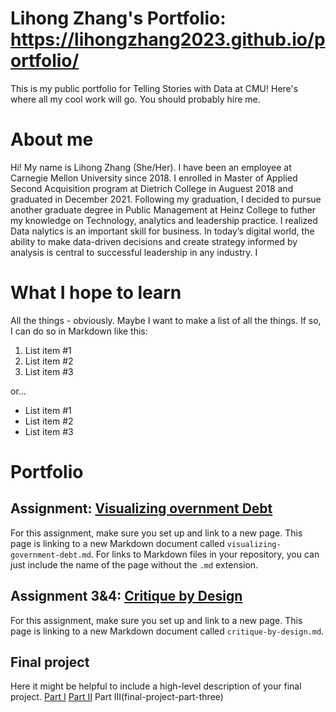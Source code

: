 
# Lihong Zhang's Portfolio: https://lihongzhang2023.github.io/portfolio/
This is my public portfolio for Telling Stories with Data at CMU!  Here's where all my cool work will go.  You should probably hire me. 

# About me
Hi!  My name is Lihong Zhang (She/Her). I have been an employee at Carnegie Mellon University since 2018. I enrolled in Master of Applied Second Acquisition program at Dietrich College in Auguest 2018 and graduated in December 2021. Following my graduation, I decided to pursue another graduate degree in Public Management at Heinz College to futher my knowledge on Technology, analytics and leadership practice.  I realized Data nalytics is an important skill for business. In today’s digital world, the ability to make data-driven decisions and create strategy informed by analysis is central to successful leadership in any industry. I 

# What I hope to learn
All the things - obviously. Maybe I want to make a list of all the things.  If so, I can do so in Markdown like this: 

1. List item #1
2. List item #2
3. List item #3

or...

- List item #1
- List item #2
- List item #3

# Portfolio



## Assignment: [Visualizing overnment Debt](visualizing-government-debt)
For this assignment, make sure you set up and link to a new page.  This page is linking to a new Markdown document called `visualizing-government-debt.md`.  For links to Markdown files in your repository, you can just include the name of the page without the `.md` extension. 

## Assignment 3&4: [Critique by Design](critique-by-design)
For this assignment, make sure you set up and link to a new page.  This page is linking to a new Markdown document called `critique-by-design.md`.  

## Final project
Here it might be helpful to include a high-level description of your final project. 
[Part I](final-project-part-one)
[Part II](final-project-part-two)
Part III(final-project-part-three)

